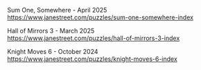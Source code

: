 Sum One, Somewhere - April 2025<br>
https://www.janestreet.com/puzzles/sum-one-somewhere-index

Hall of Mirrors 3 - March 2025<br>
https://www.janestreet.com/puzzles/hall-of-mirrors-3-index

Knight Moves 6 - October 2024<br>
https://www.janestreet.com/puzzles/knight-moves-6-index